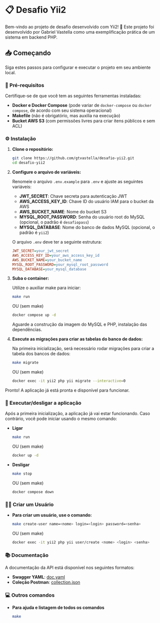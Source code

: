 # 📋 Desafio Yii2

Bem-vindo ao projeto de desafio desenvolvido com Yii2! 🚀 Este projeto foi desenvolvido por Gabriel Vastella como uma exemplificação prática de um sistema em backend PHP.

## 📥 Começando

Siga estes passos para configurar e executar o projeto em seu ambiente local.

### 🔧 Pré-requisitos

Certifique-se de que você tem as seguintes ferramentas instaladas:

- **Docker e Docker Compose** (pode variar de `docker-compose` ou `docker compose`, de acordo com seu sistema operacional)
- **Makefile** (não é obrigatório, mas auxilia na execução)
- **Bucket AWS S3** (com permissões livres para criar itens públicos e sem ACL)

### ⚙️ Instalação

1. **Clone o repositório:**

    ```bash
    git clone https://github.com/gtvastella/desafio-yii2.git
    cd desafio-yii2
    ```

2. **Configure o arquivo de variáveis:**

    Renomeie o arquivo `.env.example` para `.env` e ajuste as seguintes variáveis:

    - **JWT_SECRET**: Chave secreta para autenticação JWT
    - **AWS_ACCESS_KEY_ID**: Chave ID do usuário IAM para o bucket da AWS
    - **AWS_BUCKET_NAME**: Nome do bucket S3
    - **MYSQL_ROOT_PASSWORD**: Senha do usuário root do MySQL (opcional, o padrão é `desafiopass`)
    - **MYSQL_DATABASE**: Nome do banco de dados MySQL (opcional, o padrão é `yii2`)

    O arquivo `.env` deve ter a seguinte estrutura:

    ```ini
    JWT_SECRET=your_jwt_secret
    AWS_ACCESS_KEY_ID=your_aws_access_key_id
    AWS_BUCKET_NAME=your_bucket_name
    MYSQL_ROOT_PASSWORD=your_mysql_root_password
    MYSQL_DATABASE=your_mysql_database
    ```

3. **Suba o container:**

    Utilize o auxiliar make para iniciar:

    ```bash
    make run
    ```
    OU (sem make)
    ```bash
    docker compose up -d
    ```

    Aguarde a construção da imagem do MySQL e PHP, instalação das dependências.

4. **Execute as migrações para criar as tabelas do banco de dados:**

    Na primeira inicialização, será necessário rodar migrações para criar a tabela dos bancos de dados:
    ```bash
    make migrate
    ```
    OU (sem make)
    ```bash
    docker exec -it yii2 php yii migrate --interactive=0
    ```
Pronto! A aplicação já está pronta e disponível para funcionar.

### 🚀 Executar/desligar a aplicação

Após a primeira inicialização, a aplicação já vai estar funcionando. Caso contrário, você pode iniciar usando o mesmo comando:

- **Ligar**
    ```bash
    make run
    ```
    OU (sem make)
    ```bash
    docker up -d
    ```

- **Desligar**
    
    ```bash
    make stop
    ```
    OU (sem make)
    ```bash
    docker compose down
    ```

### 🧑‍💻 Criar um Usuário 

- **Para criar um usuário, use o comando:**

    ```bash
    make create-user name=<nome> login=<login> password=<senha>
    ```
    OU (sem make)
    ```bash
    docker exec -it yii2 php yii user/create <nome> <login> <senha>
    ```

### 📚 Documentação

A documentação da API está disponível nos seguintes formatos:

- **Swagger YAML**: [doc.yaml](/doc.yaml)
- **Coleção Postman**: [collection.json](/collection.json)

### 💻 Outros comandos

- **Para ajuda e listagem de todos os comandos**

    ```bash
    make
    ```
   